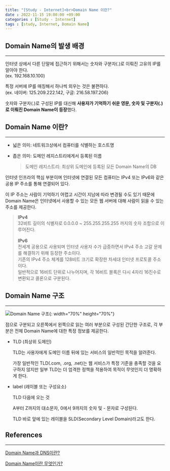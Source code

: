 ```yaml
---
title: "[Study - Internet]<br>Domain Name 이란?"
date : 2022-11-15 19:00:00 +09:00
categories : [Study - Internet]
tags : [study, Internet, Domain Name]
---
```


## Domain Name의 발생 배경

---

인터넷 상에서 다른 단말에 접근하기 위해서는 숫자와 구분자(.)로 이뤄진 고유의 IP를 알아야 한다.<br>
(ex. 192.168.10.100)

특정 서버에 IP를 매칭해서 하나씩 외우는 것은 불편하다.<br>
(ex. 네이버: 125.209.222.142, 구글: 216.58.197.206)

숫자와 구분자(.)로 구성된 IP를 대신해 **사용자가 기억하기 쉬운 영문, 숫자 및 구분자(.)로 이뤄진 Domain Name이 등장**했다.

## Domain Name 이란?

---

- 넓은 의미: 네트워크상에서 컴퓨터를 식별하는 호스트명
- 좁은 의미: 도메인 레지스트리에게서 등록된 이름
    
    > 도메인 레지스트리: 최상위 도메인에 등록된 모든 Domain Name의 DB

인터넷 인프라의 핵심 부분이며 인터넷에 연결된 모든 컴퓨터는 IPv4 또는 IPv6와 같은 공용 IP 주소를 통해 연결되어 있다. 

이 IP 주소는 사람이 기억하기 어렵고 시간이 지남에 따라 변경될 수도 있기 때문에 Domain Name은 인터넷에서 사용할 수 있는 모든 웹 서버에 대해 사람이 읽을 수 있는 주소를 제공한다.

> **IPv4**<br>
> 32비트 길이의 식별자로 0.0.0.0 ~ 255.255.255.255 까지의 숫자 조합으로 이루어진다.<br>
> <br>
> **IPv6**<br>
> 전세계 공용으로 사용되며 인터넷 사용자 수가 급증하면서 IPv4 주소 고갈 문제를 해결하기 위해 등장한 주소이다.<br>
> 기존의 IPv4 주소 체계를 128비트 크기로 확장한 차세대 인터넷 프로토콜 주소이다.<br>
> 일반적으로 16비트 단위로 나누어지며, 각 16비트 블록은 다시 4자리 16진수로 변환되고 콜론으로 구분된다.

## Domain Name 구조

---

![Domain Name 구조](https://drive.google.com/uc?id=1IFFDc8yXeqdtl6FTbTO0FqzumPzTZI6Y){: width="70%" height="70%"}

점으로 구분되고 오른쪽에서 왼쪽으로 읽는 여러 부분으로 구성된 간단한 구조로, 각 부분은 전체 Domain Name에 대한 특정 정보를 제공한다.

- TLD (최상위 도메인)
    
    TLD는 사용자에게 도메인 이름 뒤에 있는 서비스의 일반적인 목적을 알려준다.
    
    가장 일반적인 TLD(.com, .org, .net)는 웹 서비스가 특정 기준을 충족할 것을 요구하지 않지만 일부 TLD는 더 엄격한 정책을 적용하여 목적이 무엇인지 더 명확하게 한다.
    
- label (레이블 또는 구성요소)
    
    TLD 다음에 오는 것
    
    A부터 Z까지의 대소문자, 0에서 9까지의 숫자 및 - 문자로 구성된다.
    
    TLD 바로 앞에 있는 레이블을 SLD(Secondary Level Domain)라고도 한다.
    

## References

---

[Domain Name과 DNS이란?](https://minemanemo.tistory.com/80)

[Domain Name이란 무엇인가?](https://velog.io/@chlcogh11/Domain-Name%EC%9D%B4%EB%9E%80-%EB%AC%B4%EC%97%87%EC%9D%B8%EA%B0%80)
